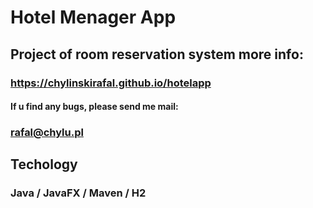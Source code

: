 # Hotel Menager App
## Project of room reservation system more info:
### https://chylinskirafal.github.io/hotelapp

#### If u find any bugs, please send me mail: 

### rafal@chylu.pl

## Techology
### Java / JavaFX / Maven / H2